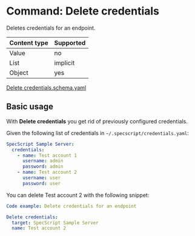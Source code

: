 # Command: Delete credentials

Deletes credentials for an endpoint.

| Content type | Supported |
|--------------|-----------|
| Value        | no        |
| List         | implicit  |
| Object       | yes       |

[Delete credentials.schema.yaml](schema/Delete%20credentials.schema.yaml)

## Basic usage

With **Delete credentials** you get rid of previously configured credentials.

Given the following list of credentials in `~/.specscript/credentials.yaml`:

```yaml file=credentials.yaml
SpecScript Sample Server:
  credentials:
    - name: Test account 1
      username: admin
      password: admin
    - name: Test account 2
      username: user
      password: user
```

<!-- yaml specscript
Credentials: ${SCRIPT_TEMP_DIR}/credentials.yaml
-->


You can delete Test account 2 with the following snippet:

```yaml specscript
Code example: Delete credentials for an endpoint

Delete credentials:
  target: SpecScript Sample Server
  name: Test account 2
```
